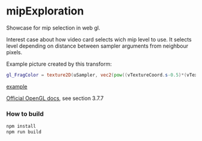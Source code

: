 # mipExploration
Showcase for mip selection in web gl.

Interest case about how video card selects wich mip level to use. It selects level depending on distance between sampler arguments from neighbour pixels.

Example picture created by this transform: 

```glsl
gl_FragColor = texture2D(uSampler, vec2(pow((vTextureCoord.s-0.5)*(vTextureCoord.s-0.5) + (vTextureCoord.t-0.5)*(vTextureCoord.t-0.5), 0.1), vTextureCoord.t));
```

[example](https://busyrev.github.com/mipExploration/)

[Official OpenGL docs](https://www.khronos.org/registry/OpenGL/specs/es/2.0/es_full_spec_2.0.pdf), see section 3.7.7

### How to build
```bash
npm install
npm run build
```